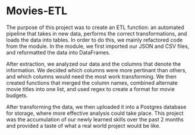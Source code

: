 # Movies-ETL

The purpose of this project was to create an ETL function: an automated pipeline that takes in new data, performs the correct transformations, and loads the data into tables. In order to do this, we mainly refactored code from the module. In the module, we first imported our JSON and CSV files, and reformatted the data into DataFrames. 

After extraction, we analyzed our data and the columns that denote the information. We decided which columns were more pertinant than others, and which columns would need the most work transforming. We then created functions that merged the column names, combined alternate movie titles into one list, and used regex to create a format for movie budgets. 

After transforming the data, we then uploaded it into a Postgres database for storage, where more effective analysis could take place. This project was the accumulation of our newly learned skills over the past 2 months and provided a taste of what a real world project would be like.